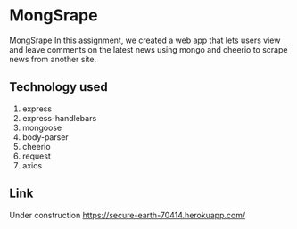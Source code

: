 # MongSrape
MongSrape
In this assignment, we created a web app that lets users view and leave comments on the latest news using mongo and cheerio to scrape news from another site.

## Technology used 
1. express
2. express-handlebars
3. mongoose
4. body-parser
5. cheerio
6. request
7. axios

## Link 
Under construction
https://secure-earth-70414.herokuapp.com/



